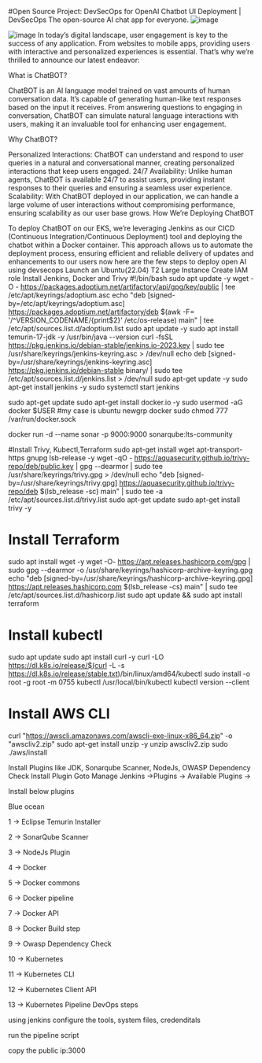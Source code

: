 #Open Source Project: DevSecOps for OpenAI Chatbot UI Deployment | DevSecOps
The open-source AI chat app for everyone.
![image](https://github.com/user-attachments/assets/2e073d94-0e49-4e43-a8b0-72fb4ee3f22b)

![image](https://github.com/user-attachments/assets/6a81adf7-2743-4016-a1bc-bf92ce3a46b1)
In today’s digital landscape, user engagement is key to the success of any application. From websites to mobile apps, providing users with interactive and personalized experiences is essential. That’s why we’re thrilled to announce our latest endeavor:

What is ChatBOT?

ChatBOT is an AI language model trained on vast amounts of human conversation data. It’s capable of generating human-like text responses based on the input it receives. From answering questions to engaging in conversation, ChatBOT can simulate natural language interactions with users, making it an invaluable tool for enhancing user engagement.

Why ChatBOT?

Personalized Interactions: ChatBOT can understand and respond to user queries in a natural and conversational manner, creating personalized interactions that keep users engaged.
24/7 Availability: Unlike human agents, ChatBOT is available 24/7 to assist users, providing instant responses to their queries and ensuring a seamless user experience.
Scalability: With ChatBOT deployed in our application, we can handle a large volume of user interactions without compromising performance, ensuring scalability as our user base grows.
How We’re Deploying ChatBOT

To deploy ChatBOT on our EKS, we’re leveraging Jenkins as our CICD (Continuous Integration/Continuous Deployment) tool and deploying the chatbot within a Docker container. This approach allows us to automate the deployment process, ensuring efficient and reliable delivery of updates and enhancements to our users
now here are the few steps to deploy open AI using devsecops
Launch an Ubuntu(22.04) T2 Large Instance
Create IAM role
Install Jenkins, Docker and Trivy
#!/bin/bash
sudo apt update -y
wget -O - https://packages.adoptium.net/artifactory/api/gpg/key/public | tee /etc/apt/keyrings/adoptium.asc
echo "deb [signed-by=/etc/apt/keyrings/adoptium.asc] https://packages.adoptium.net/artifactory/deb $(awk -F= '/^VERSION_CODENAME/{print$2}' /etc/os-release) main" | tee /etc/apt/sources.list.d/adoptium.list
sudo apt update -y
sudo apt install temurin-17-jdk -y
/usr/bin/java --version
curl -fsSL https://pkg.jenkins.io/debian-stable/jenkins.io-2023.key | sudo tee \
                  /usr/share/keyrings/jenkins-keyring.asc &gt; /dev/null
echo deb [signed-by=/usr/share/keyrings/jenkins-keyring.asc] \
                  https://pkg.jenkins.io/debian-stable binary/ | sudo tee \
                              /etc/apt/sources.list.d/jenkins.list &gt; /dev/null
sudo apt-get update -y
sudo apt-get install jenkins -y
sudo systemctl start jenkins

sudo apt-get update
sudo apt-get install docker.io -y
sudo usermod -aG docker $USER   #my case is ubuntu
newgrp docker
sudo chmod 777 /var/run/docker.sock

docker run -d --name sonar -p 9000:9000 sonarqube:lts-community

#Install Trivy, Kubectl,Terraform
sudo apt-get install wget apt-transport-https gnupg lsb-release -y
wget -qO - https://aquasecurity.github.io/trivy-repo/deb/public.key | gpg --dearmor | sudo tee /usr/share/keyrings/trivy.gpg &gt; /dev/null
echo "deb [signed-by=/usr/share/keyrings/trivy.gpg] https://aquasecurity.github.io/trivy-repo/deb $(lsb_release -sc) main" | sudo tee -a /etc/apt/sources.list.d/trivy.list
sudo apt-get update
sudo apt-get install trivy -y
# Install Terraform
sudo apt install wget -y
wget -O- https://apt.releases.hashicorp.com/gpg | sudo gpg --dearmor -o /usr/share/keyrings/hashicorp-archive-keyring.gpg
echo "deb [signed-by=/usr/share/keyrings/hashicorp-archive-keyring.gpg] https://apt.releases.hashicorp.com $(lsb_release -cs) main" | sudo tee /etc/apt/sources.list.d/hashicorp.list
sudo apt update &amp;&amp; sudo apt install terraform
# Install kubectl
sudo apt update
sudo apt install curl -y
curl -LO https://dl.k8s.io/release/$(curl -L -s https://dl.k8s.io/release/stable.txt)/bin/linux/amd64/kubectl
sudo install -o root -g root -m 0755 kubectl /usr/local/bin/kubectl
kubectl version --client
# Install AWS CLI
curl "https://awscli.amazonaws.com/awscli-exe-linux-x86_64.zip" -o "awscliv2.zip"
sudo apt-get install unzip -y
unzip awscliv2.zip
sudo ./aws/install

Install Plugins like JDK, Sonarqube Scanner, NodeJs, OWASP Dependency Check
Install Plugin
Goto Manage Jenkins →Plugins → Available Plugins →

Install below plugins

Blue ocean

1 → Eclipse Temurin Installer

2 → SonarQube Scanner

3 → NodeJs Plugin

4 → Docker

5 → Docker commons

6 → Docker pipeline

7 → Docker API

8 → Docker Build step

9 → Owasp Dependency Check

10 → Kubernetes

11 → Kubernetes CLI

12 → Kubernetes Client API

13 → Kubernetes Pipeline DevOps steps

using jenkins configure the tools, system files, credenditals

run the pipeline script

copy the public ip:3000
 














